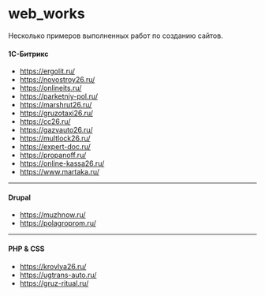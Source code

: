 # web_works
Несколько примеров выполненных работ по созданию сайтов.

#### 1С-Битрикс
+ https://ergolit.ru/
+ https://novostroy26.ru/
+ https://onlineits.ru/
+ https://parketniy-pol.ru/
+ https://marshrut26.ru/
+ https://gruzotaxi26.ru/
+ https://cc26.ru/
+ https://gazvauto26.ru/
+ https://multlock26.ru/
+ https://expert-doc.ru/
+ https://propanoff.ru/
+ https://online-kassa26.ru/
+ https://www.martaka.ru/

<hr>

#### Drupal
+ https://muzhnow.ru/
+ https://polagroprom.ru/

<hr>

#### PHP & CSS
+ https://krovlya26.ru/
+ https://ugtrans-auto.ru/
+ https://gruz-ritual.ru/
